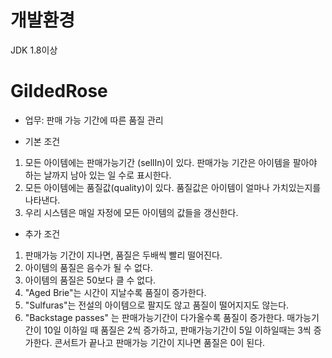 # 개발환경
JDK 1.8이상


# GildedRose

- 업무: 판매 가능 기간에 따른 품질 관리

- 기본 조건 
1. 모든 아이템에는 판매가능기간 (sellIn)이 있다. 판매가능 기간은 아이템을 팔아야 하는 날까지 남아 있는 일 수로 표시한다.  
2. 모든 아이템에는 품질값(quality)이 있다. 품질값은 아이템이 얼마나 가치있는지를 나타낸다.  
3. 우리 시스템은 매일 자정에 모든 아이템의 값들을 갱신한다.  

- 추가 조건  
1. 판매가능 기간이 지나면, 품질은 두배씩 빨리 떨어진다.  
2. 아이템의 품질은 음수가 될 수 없다.  
3. 아이템의 품질은 50보다 클 수 없다.    
4. "Aged Brie"는 시간이 지날수록 품질이 증가한다.  
5. "Sulfuras"는 전설의 아이템으로 팔지도 않고 품질이 떨어지지도 않는다.  
6. "Backstage passes" 는 판매가능기간이 다가올수록 품질이 증가한다. 매가능기간이 10일 이하일 때 품질은 2씩 증가하고, 판매가능기간이 5일 이하일때는 3씩 증가한다. 콘서트가 끝나고 판매가능 기간이 지나면 품질은 0이 된다.  

